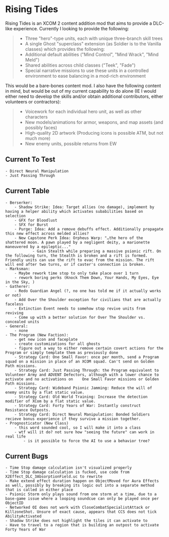 # Rising Tides

Rising Tides is an XCOM 2 content addition mod that aims to provide a DLC-like experience. Currently I looking to provide the following:

>- Three "hero"-type units, each with unique three-branch skill trees
>- A single Ghost "superclass" extension (as Soldier is to the Vanilla classes) which provides the following:
>- Additional default abilities ("Mind Control", "Mind Wrack", "Mind Meld")
>- Shared abilities across child classes ("Teek", "Fade")
>- Special narrative missions to use these units in a controlled environment to ease balancing in a mod-rich environment

This would be a bare-bones content mod. I also have the following content in mind, but would be out of my current capability to do alone (IE I would either need to develop the skills and/or obtain additional contributors, either volunteers or contractors):

>- Voicework for each individual hero unit, as well as other characters
>- New models/animations for armor, weapons, and map assets (and possibly faces)
>- High-quality 2D artwork (Producing icons is possible ATM, but not much more)
>- New enemy units, possible returns from EW

## Current To Test

	- Direct Neural Manipulation
	- Just Passing Through

## Current Table

	- Berserker:
		- Shadow Strike: Idea: Target allies (no damage), implement by having a helper ability which activates subabilities based on selection
		- GFX for Bloodlust
		- SFX for Burst
		- Purge: Idea: Add a remove debuffs effect. Additionally propagate this new effect across melded allies?
		- New Capstone Perk Idea: Orpheus Warp: "…the hero of the shattered moon. A pawn played by a negligent deity, a marionette maneuvered by a epileptic..."
				- Gain Stealth while preparing a massive psionic rift. On the following turn, the Stealth is broken and a rift is formed. Friendly units can use the rift to evac from the mission. The rift will end after two turns, or if caster's connection is broken.
	- Marksman:
		- Maybe rework time stop to only take place over 1 turn
		- rework boring perks (Knock Them Down, Your Hands, My Eyes, Eye in the Sky, )
	- Gatherer:
		- Redo Guardian Angel (?, no one has told me if it actually works or not)
		- Add Over the Shoulder exception for civilians that are actually faceless
		- Extinction Event needs to somehow stop revive units from reviving
		- Come up with a better solution for Over The Shoulder vs. concealed units
	- General:
		- none
	- The Program (New Faction):
		- get new icon and faceplate
		- create customizations for all ghosts
		- figure out a way to either remove certain covert actions for the Program or simply template them as previously done
		- Strategy Card: One Small Favor: once per month, send a Program squad on a mission in place of an XCOM squad. Can't send on Golden Path missions.
		- Strategy Card: Just Passing Through: the Program equivalent to Volunteer Army and ADVENT Defectors, although with a lower chance to activate and no activations on 	One Small Favor missions or Golden Path missions.
		- Strategy Card: Wideband Psionic Jamming: Reduce the will of enemy units by a flat static value.
		- Strategy Card: Old World Training: Increase the detection modifier of XCom by a flat static value.
		- Strategy Card: Forty Years of War: Instantly construct Resistance Outposts.
		- Strategy Card: Direct Neural Manipulation: Bonded Soldiers recieve bonus experience if they survive a mission together.
	- Prognosticator (New Class)
		- this word sounded cool, so I will make it into a class
		- wtf will it do? not sure how "seeing the future" can work in real life
			- is it possible to force the AI to use a behavior tree?

## Current Bugs

	- Time Stop damage calculation isn't visualized properly
	- Time Stop damage calculation is fucked, use code from X2Effect_DLC_3AbsorptionField.uc to rewrite
	- Make extend effect duration happen on ObjectMoved for Aura Effects as well, possibly by breaking its logic out into a separate method that is called in either place
	- Psionic Storm only plays sound from one storm at a time, due to a base-game issue where a looping soundcue can only be played once per ObjectID
	- Networked OI does not work with CloseCombatSpecialistAttack or KillzoneShot. Unsure of exact cause, appears that CCS does not tick AbilityActivated
	- Shadow Strike does not highlight the tiles it can activate to
	- Have to travel to a region that is building an outpost to activate Forty Years of War
